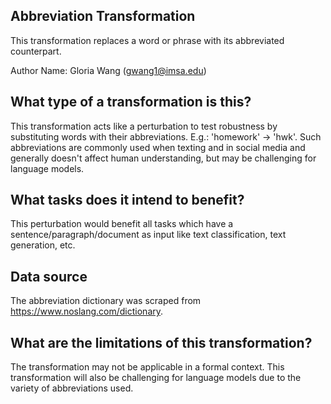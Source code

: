 ## Abbreviation Transformation
This transformation replaces a word or phrase with its abbreviated counterpart.

Author Name: Gloria Wang (gwang1@imsa.edu)

## What type of a transformation is this?
This transformation acts like a perturbation to test robustness by substituting words with their abbreviations. E.g.: 'homework' -> 'hwk'.
Such abbreviations are commonly used when texting and in social media and generally doesn't affect human understanding, but may be challenging for language models.

## What tasks does it intend to benefit?
This perturbation would benefit all tasks which have a sentence/paragraph/document as input like text classification, text generation, etc.

## Data source
The abbreviation dictionary was scraped from https://www.noslang.com/dictionary.

## What are the limitations of this transformation?
The transformation may not be applicable in a formal context. This transformation will also be challenging for language models due to the variety of abbreviations used.
